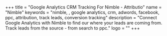 +++
title = "Google Analytics CRM Tracking For Nimble - Attributio"
name = "Nimble"
keywords = "nimble, , google analytics, crm, adwords, facebook, ppc, attribution, track leads, conversion tracking"
description = "Connect Google Analytics with Nimble to find our where your leads are coming from. Track leads from the source - from search to ppc."
logo = ""
+++
